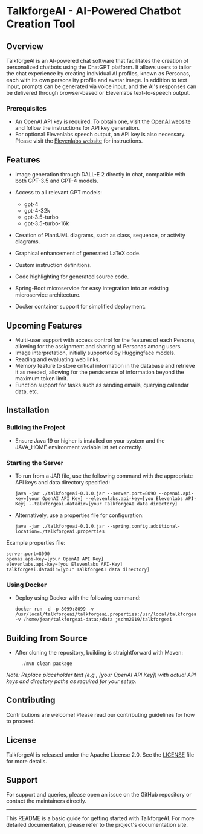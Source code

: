 # TalkforgeAI - AI-Powered Chatbot Creation Tool

## Overview
TalkforgeAI is an AI-powered chat software that facilitates the creation of personalized chatbots using the ChatGPT platform. It allows users to tailor the chat experience by creating individual AI profiles, known as Personas, each with its own personality profile and avatar image. In addition to text input, prompts can be generated via voice input, and the AI's responses can be delivered through browser-based or Elevenlabs text-to-speech output.

### Prerequisites
- An OpenAI API key is required. To obtain one, visit the [OpenAI website](https://openai.com/) and follow the instructions for API key generation.
- For optional Elevenlabs speech output, an API key is also necessary. Please visit the [Elevenlabs website](https://elevenlabs.io/) for instructions.

## Features

- Image generation through DALL-E 2 directly in chat, compatible with both GPT-3.5 and GPT-4 models.
- Access to all relevant GPT models:
    - gpt-4
    - gpt-4-32k
    - gpt-3.5-turbo
    - gpt-3.5-turbo-16k

- Creation of PlantUML diagrams, such as class, sequence, or activity diagrams.
- Graphical enhancement of generated LaTeX code.
- Custom instruction definitions.
- Code highlighting for generated source code.
- Spring-Boot microservice for easy integration into an existing microservice architecture.
- Docker container support for simplified deployment.

## Upcoming Features

- Multi-user support with access control for the features of each Persona, allowing for the assignment and sharing of Personas among users.
- Image interpretation, initially supported by Huggingface models.
- Reading and evaluating web links.
- Memory feature to store critical information in the database and retrieve it as needed, allowing for the persistence of information beyond the maximum token limit.
- Function support for tasks such as sending emails, querying calendar data, etc.

## Installation

### Building the Project
- Ensure Java 19 or higher is installed on your system and the JAVA_HOME environment variable ist set correctly.

### Starting the Server
- To run from a JAR file, use the following command with the appropriate API keys and data directory specified:

      java -jar ./talkforgeai-0.1.0.jar --server.port=8090 --openai.api-key=[your OpenAI API Key] --elevenlabs.api-key=[you Elevenlabs API-Key] --talkforgeai.datadir=[your TalkforgeAI data directory]

- Alternatively, use a properties file for configuration:

      java -jar ./talkforgeai-0.1.0.jar --spring.config.additional-location=./talkforgeai.properties

Example properties file:

    server.port=8090
    openai.api-key=[your OpenAI API Key]
    elevenlabs.api-key=[you Elevenlabs API-Key]
    talkforgeai.datadir=[your TalkforgeAI data directory]

### Using Docker
- Deploy using Docker with the following command:

      docker run -d -p 8099:8099 -v /usr/local/talkforgeai/talkforgeai.properties:/usr/local/talkforgeai/talkforgeai.properties:ro -v /home/jean/talkforgeai-data:/data jschm2019/talkforgeai

## Building from Source
- After cloning the repository, building is straightforward with Maven:

        ./mvn clean package

*Note: Replace placeholder text (e.g., [your OpenAI API Key]) with actual API keys and directory paths as required for your setup.*

## Contributing
Contributions are welcome! Please read our contributing guidelines for how to proceed.

## License
TalkforgeAI is released under the Apache License 2.0. See the [LICENSE](LICENSE) file for more details.

## Support
For support and queries, please open an issue on the GitHub repository or contact the maintainers directly.

---

This README is a basic guide for getting started with TalkforgeAI. For more detailed documentation, please refer to the project's documentation site.
